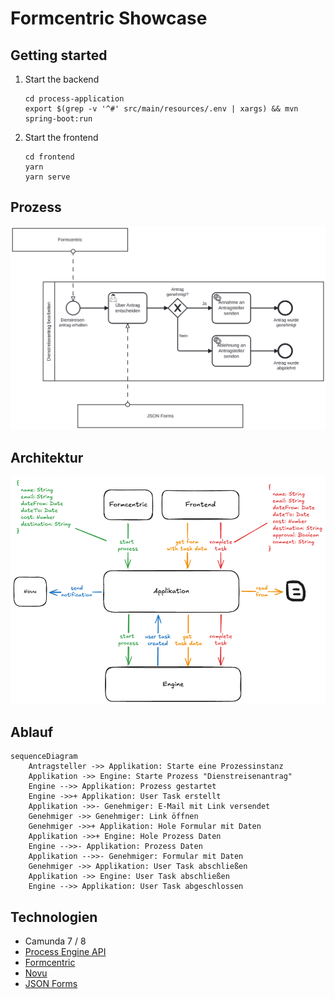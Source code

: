 # Formcentric Showcase

## Getting started

1. Start the backend
   ```shell
   cd process-application
   export $(grep -v '^#' src/main/resources/.env | xargs) && mvn spring-boot:run
   ```

2. Start the frontend
   ```shell
   cd frontend
   yarn
   yarn serve
   ```

## Prozess

![dienstreisenantrag.svg](docs/Dienstreisenantrag.svg)

## Architektur

![architecture.png](docs/architecture.excalidraw.png)

## Ablauf

```mermaid
sequenceDiagram
    Antragsteller ->> Applikation: Starte eine Prozessinstanz
    Applikation ->> Engine: Starte Prozess "Dienstreisenantrag"
    Engine -->> Applikation: Prozess gestartet
    Engine ->>+ Applikation: User Task erstellt
    Applikation ->>- Genehmiger: E-Mail mit Link versendet
    Genehmiger ->> Genehmiger: Link öffnen
    Genehmiger ->>+ Applikation: Hole Formular mit Daten
    Applikation ->>+ Engine: Hole Prozess Daten
    Engine -->>- Applikation: Prozess Daten
    Applikation -->>- Genehmiger: Formular mit Daten
    Genehmiger ->> Applikation: User Task abschließen
    Applikation ->> Engine: User Task abschließen
    Engine -->> Applikation: User Task abgeschlossen
```

## Technologien

* Camunda 7 / 8
* [Process Engine API](https://github.com/bpm-crafters/process-engine-api)
* [Formcentric](https://formcentric.com/de/)
* [Novu](https://docs.novu.co/platform/overview)
* [JSON Forms](https://jsonforms.io/docs/)
